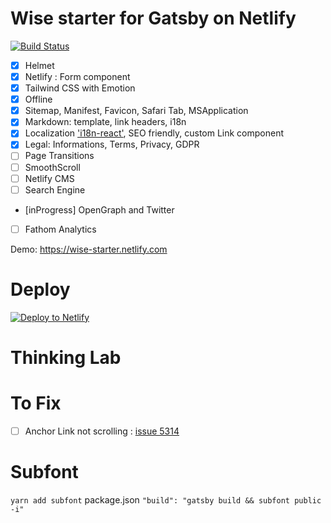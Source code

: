 # Wise starter for Gatsby on Netlify
[![Build Status](https://travis-ci.org/TomPichaud/wise-starter.svg?branch=master)](https://travis-ci.org/TomPichaud/wise-starter)

- [x] Helmet
- [x] Netlify : Form component
- [x] Tailwind CSS with Emotion
- [x] Offline
- [x] Sitemap, Manifest, Favicon, Safari Tab, MSApplication
- [x] Markdown: template, link headers, i18n
- [x] Localization ['i18n-react'](https://github.com/alexdrel/i18n-react), SEO friendly, custom Link component
- [x] Legal: Informations, Terms, Privacy, GDPR
- [ ] Page Transitions
- [ ] SmoothScroll
- [ ] Netlify CMS
- [ ] Search Engine
- [inProgress] OpenGraph and Twitter <meta>
- [ ] Fathom Analytics



Demo: https://wise-starter.netlify.com

# Deploy

[![Deploy to Netlify](https://www.netlify.com/img/deploy/button.svg)](https://app.netlify.com/start/deploy?repository=https://github.com/TomPichaud/wise-starter)

# Thinking Lab

# To Fix

- [ ] Anchor Link not scrolling : [issue 5314](https://github.com/gatsbyjs/gatsby/issues/5314)

# Subfont

`yarn add subfont`
package.json
`"build": "gatsby build && subfont public -i"`
